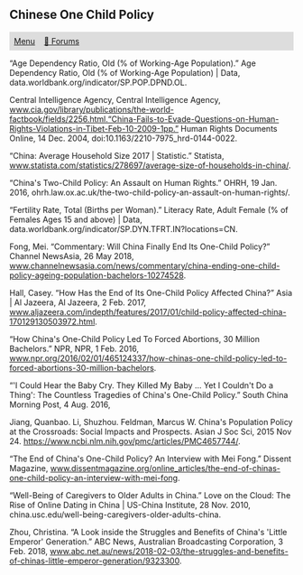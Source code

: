 ## Chinese One Child Policy

<style>
ul {
  list-style-type: none;
  margin: 0;
  padding: 0;
  overflow: hidden;
  background-color: #dddddd;
}

li {
  float: left;
}

li a {
  display: block;
  padding: 8px;
}
</style>
</head>
<body>

<ul>
  <li><a href="https://ssharker21.github.io/eznhd/">Menu</a></li>
  <li><a href="https://www.tapatalk.com/groups/eznhd/">💬 Forums</a></li>
</ul>


“Age Dependency Ratio, Old (% of Working-Age Population).” Age Dependency Ratio, Old (% of Working-Age Population) | Data, data.worldbank.org/indicator/SP.POP.DPND.OL. 

Central Intelligence Agency, Central Intelligence Agency, www.cia.gov/library/publications/the-world-factbook/fields/2256.html.“China-Fails-to-Evade-Questions-on-Human-Rights-Violations-in-Tibet-Feb-10-2009-1pp.” Human Rights Documents Online, 14 Dec. 2004, doi:10.1163/2210-7975_hrd-0144-0022.

“China: Average Household Size 2017 | Statistic.” Statista,  www.statista.com/statistics/278697/average-size-of-households-in-china/.

“China's Two-Child Policy: An Assault on Human Rights.” OHRH, 19 Jan. 2016, ohrh.law.ox.ac.uk/the-two-child-policy-an-assault-on-human-rights/.

“Fertility Rate, Total (Births per Woman).” Literacy Rate, Adult Female (% of Females Ages 15 and above) | Data, data.worldbank.org/indicator/SP.DYN.TFRT.IN?locations=CN.

Fong, Mei. “Commentary: Will China Finally End Its One-Child Policy?” Channel NewsAsia, 26 May 2018, www.channelnewsasia.com/news/commentary/china-ending-one-child-policy-ageing-population-bachelors-10274528.

Hall, Casey. “How Has the End of Its One-Child Policy Affected China?” Asia | Al Jazeera, Al Jazeera, 2 Feb. 2017, www.aljazeera.com/indepth/features/2017/01/child-policy-affected-china-170129130503972.html.

“How China's One-Child Policy Led To Forced Abortions, 30 Million Bachelors.” NPR, NPR, 1 Feb. 2016, www.npr.org/2016/02/01/465124337/how-chinas-one-child-policy-led-to-forced-abortions-30-million-bachelors.

“'I Could Hear the Baby Cry. They Killed My Baby ... Yet I Couldn't Do a Thing': The Countless Tragedies of China's One-Child Policy.” South China Morning Post, 4 Aug. 2016, 

Jiang, Quanbao. Li, Shuzhou. Feldman, Marcus W. China's Population Policy  at the Crossroads: Social Impacts and Prospects. Asian J Soc Sci, 2015 Nov 24. https://www.ncbi.nlm.nih.gov/pmc/articles/PMC4657744/.

“The End of China's One-Child Policy? An Interview with Mei Fong.” Dissent Magazine,  www.dissentmagazine.org/online_articles/the-end-of-chinas-one-child-policy-an-interview-with-mei-fong.

“Well-Being of Caregivers to Older Adults in China.” Love on the Cloud: The Rise of  Online Dating in China | US-China Institute, 28 Nov. 2010, china.usc.edu/well-being-caregivers-older-adults-china.

Zhou, Christina. “A Look inside the Struggles and Benefits of China's 'Little Emperor'  Generation.” ABC News, Australian Broadcasting Corporation, 3 Feb. 2018,  www.abc.net.au/news/2018-02-03/the-struggles-and-benefits-of-chinas-little-emperor-generation/9323300.
